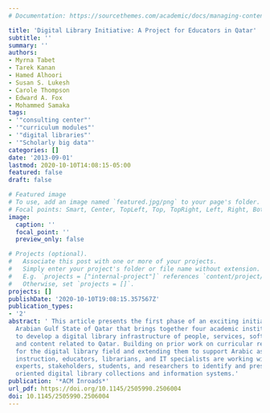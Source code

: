 ```yaml
---
# Documentation: https://sourcethemes.com/academic/docs/managing-content/

title: 'Digital Library Initiative: A Project for Educators in Qatar'
subtitle: ''
summary: ''
authors:
- Myrna Tabet
- Tarek Kanan
- Hamed Alhoori
- Susan S. Lukesh
- Carole Thompson
- Edward A. Fox
- Mohammed Samaka
tags:
- '"consulting center"'
- '"curriculum modules"'
- '"digital libraries"'
- '"Scholarly big data"'
categories: []
date: '2013-09-01'
lastmod: 2020-10-10T14:08:15-05:00
featured: false
draft: false

# Featured image
# To use, add an image named `featured.jpg/png` to your page's folder.
# Focal points: Smart, Center, TopLeft, Top, TopRight, Left, Right, BottomLeft, Bottom, BottomRight.
image:
  caption: ''
  focal_point: ''
  preview_only: false

# Projects (optional).
#   Associate this post with one or more of your projects.
#   Simply enter your project's folder or file name without extension.
#   E.g. `projects = ["internal-project"]` references `content/project/deep-learning/index.md`.
#   Otherwise, set `projects = []`.
projects: []
publishDate: '2020-10-10T19:08:15.357567Z'
publication_types:
- '2'
abstract: ' This article presents the first phase of an exciting initiative in the
  Arabian Gulf State of Qatar that brings together four academic institutions working
  to develop a digital library infrastructure of people, services, software, hardware,
  and content related to Qatar. Building on prior work on curricular resources developed
  for the digital library field and extending them to support Arabic as well as English
  instruction, educators, librarians, and IT specialists are working with content
  experts, stakeholders, students, and researchers to identify and preserve Qatar
  oriented digital library collections and information systems.'
publication: '*ACM Inroads*'
url_pdf: https://doi.org/10.1145/2505990.2506004
doi: 10.1145/2505990.2506004
---
```

